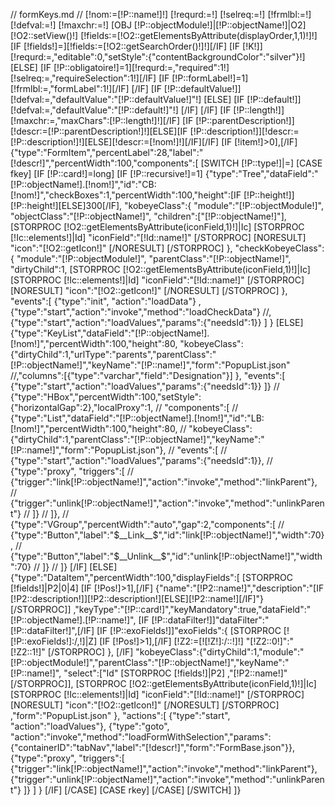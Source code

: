 // formKeys.md
//
[!nom:=[!P::name!]!]
[!requrd:=!]
[!selreq:=!]
[!frmlbl:=!]
[!defval:=!]
[!maxchr:=!]
[OBJ [!P::objectModule!]|[!P::objectName!]|O2]
[!O2::setView()!]
[!fields:=[!O2::getElementsByAttribute(displayOrder,1,1)!]!]
[IF [!fields!]=][!fields:=[!O2::getSearchOrder()!]!][/IF]
[IF [!K!]]
	[!requrd:=,"editable":0,"setStyle":{"contentBackgroundColor":"silver"}!]
[ELSE]
	[IF [!P::obligatoire!]=1][!requrd:=,"required":1!][!selreq:=,"requireSelection":1!][/IF]
	[IF [!P::formLabel!]=1][!frmlbl:=,"formLabel":1!][/IF]
[/IF]
[IF [!P::defaultValue!]]
	[!defval:=,"defaultValue":"[!P::defaultValue!]"!]
[ELSE]
	[IF [!P::default!]]
		[!defval:=,"defaultValue":"[!P::default!]"!]
	[/IF]
[/IF]
[IF [!P::length!]][!maxchr:=,"maxChars":[!P::length!]!][/IF]
[IF [!P::parentDescription!]][!descr:=[!P::parentDescription!]!][ELSE][IF [!P::description!]][!descr:=[!P::description!]!][ELSE][!descr:=[!nom!]!][/IF][/IF]
[IF [!item!]>0],[/IF]
{"type":"FormItem","percentLabel":28,"label":"[!descr!]","percentWidth":100,"components":[
[SWITCH [!P::type!]|=]
	[CASE fkey]
		[IF [!P::card!]=long]
			[IF [!P::recursive!]=1]
				{"type":"Tree","dataField":"[!P::objectName!].[!nom!]","id":"CB:[!nom!]","checkBoxes":1,"percentWidth":100,"height":[IF [!P::height!]][!P::height!][ELSE]300[/IF],
					"kobeyeClass":{
						"module":"[!P::objectModule!]",
						"objectClass":"[!P::objectName!]",
						"children":["[!P::objectName!]"],
						[STORPROC [!O2::getElementsByAttribute(iconField,1)!]|Ic]
							[STORPROC [!Ic::elements!]|Id]
								"iconField":"[!Id::name!]"
							[/STORPROC]
							[NORESULT]
								"icon":"[!O2::getIcon!]"
							[/NORESULT]
						[/STORPROC]
					},
					"checkKobeyeClass":{
						"module":"[!P::objectModule!]",
						"parentClass":"[!P::objectName!]",
						"dirtyChild":1,
						[STORPROC [!O2::getElementsByAttribute(iconField,1)!]|Ic]
							[STORPROC [!Ic::elements!]|Id]
								"iconField":"[!Id::name!]"
							[/STORPROC]
							[NORESULT]
								"icon":"[!O2::getIcon!]"
							[/NORESULT]
						[/STORPROC]
					},
					"events":[
						{"type":"init", "action":"loadData"}
						,{"type":"start","action":"invoke","method":"loadCheckData"}
						//,{"type":"start","action":"loadValues","params":{"needsId":1}}
					]
				}
			[ELSE]
				{"type":"KeyList","dataField":"[!P::objectName!].[!nom!]","percentWidth":100,"height":80,
				"kobeyeClass":{"dirtyChild":1,"urlType":"parents","parentClass":"[!P::objectName!]","keyName":"[!P::name!]","form":"PopupList.json"
				//,"columns":[{"type":"varchar","field":"Designation"}]
				},
				"events":[
					{"type":"start","action":"loadValues","params":{"needsId":1}}
				]}
//				{"type":"HBox","percentWidth":100,"setStyle":{"horizontalGap":2},"localProxy":1,
//				"components":[
//					{"type":"List","dataField":"[!P::objectName!].[!nom!]","id":"LB:[!nom!]","percentWidth":100,"height":80,
//					"kobeyeClass":{"dirtyChild":1,"parentClass":"[!P::objectName!]","keyName":"[!P::name!]","form":"PopupList.json"},
//					"events":[
//						{"type":"start","action":"loadValues","params":{"needsId":1}},
//						{"type":"proxy", "triggers":[
//							{"trigger":"link[!P::objectName!]","action":"invoke","method":"linkParent"},
//							{"trigger":"unlink[!P::objectName!]","action":"invoke","method":"unlinkParent"}
//						]}
//					]},
//					{"type":"VGroup","percentWidth":"auto","gap":2,"components":[
//						{"type":"Button","label":"$__Link__$","id":"link[!P::objectName!]","width":70},
//						{"type":"Button","label":"$__Unlink__$","id":"unlink[!P::objectName!]","width":70}
//					]}
//				]}
			[/IF]
		[ELSE]
			{"type":"DataItem","percentWidth":100,"displayFields":[
				[STORPROC [!fields!]|P2|0|4]
					[IF [!Pos!]>1],[/IF]
					{"name":"[!P2::name!]","description":"[IF [!P2::description!]][!P2::description!][ELSE][!P2::name!][/IF]"}
				[/STORPROC]]
				,"keyType":"[!P::card!]","keyMandatory":true,"dataField":"[!P::objectName!].[!P::name!]",
				[IF [!P::dataFilter!]]"dataFilter":"[!P::dataFilter!]",[/IF]
				[IF [!P::exoFields!]]"exoFields":{
					[STORPROC [![!P::exoFields!]:/,!]|Z]
						[IF [!Pos!]>1],[/IF]
						[!Z2:=[![!Z!]:/::!]!]
						"[!Z2::0!]":"[!Z2::1!]"
					[/STORPROC]
					},
				[/IF]
				"kobeyeClass":{"dirtyChild":1,"module":"[!P::objectModule!]","parentClass":"[!P::objectName!]","keyName":"[!P::name!]",
				"select":["Id"
				[STORPROC [!fields!]|P2]
					,"[!P2::name!]"
				[/STORPROC]],
				[STORPROC [!O2::getElementsByAttribute(iconField,1)!]|Ic]
					[STORPROC [!Ic::elements!]|Id]
						"iconField":"[!Id::name!]"
					[/STORPROC]
					[NORESULT]
					"icon":"[!O2::getIcon!]"
					[/NORESULT]
				[/STORPROC]
					,"form":"PopupList.json"
				},
				"actions":[
					{"type":"start", "action":"loadValues"},
					{"type":"goto", "action":"invoke","method":"loadFormWithSelection","params":{"containerID":"tabNav","label":"[!descr!]","form":"FormBase.json"}},
					{"type":"proxy", "triggers":[
						{"trigger":"link[!P::objectName!]","action":"invoke","method":"linkParent"},
						{"trigger":"unlink[!P::objectName!]","action":"invoke","method":"unlinkParent"}
					]}
				]
			}
		[/IF]
	[/CASE]
	[CASE rkey]
	[/CASE]
[/SWITCH]
]}



